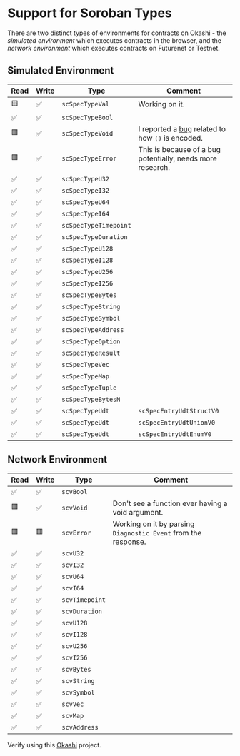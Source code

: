 # Support for Soroban Types

There are two distinct types of environments for contracts on Okashi - the *simulated environment* which executes contracts in the browser, and the *network environment* which executes contracts on Futurenet or Testnet.

## Simulated Environment

| Read | Write | Type | Comment |
| --- | --- | --- | --- |
| 🟨 | ✅ | `scSpecTypeVal` | Working on it. |
| ✅ | ✅ | `scSpecTypeBool` ||
| 🟥 | ✅ | `scSpecTypeVoid` | I reported a [bug](https://github.com/stellar/rs-soroban-sdk/issues/1215) related to how `()` is encoded. |
| 🟥 | ✅ | `scSpecTypeError` | This is because of a bug potentially, needs more research. |
| ✅ | ✅ | `scSpecTypeU32` ||
| ✅ | ✅ | `scSpecTypeI32` ||
| ✅ | ✅ | `scSpecTypeU64` ||
| ✅ | ✅ | `scSpecTypeI64` ||
| ✅ | ✅ | `scSpecTypeTimepoint` ||
| ✅ | ✅ | `scSpecTypeDuration` ||
| ✅ | ✅ | `scSpecTypeU128` ||
| ✅ | ✅ | `scSpecTypeI128` ||
| ✅ | ✅ | `scSpecTypeU256` ||
| ✅ | ✅ | `scSpecTypeI256` ||
| ✅ | ✅ | `scSpecTypeBytes` ||
| ✅ | ✅ | `scSpecTypeString` ||
| ✅ | ✅ | `scSpecTypeSymbol` ||
| ✅ | ✅ | `scSpecTypeAddress` ||
| ✅ | ✅ | `scSpecTypeOption` ||
| ✅ | ✅ | `scSpecTypeResult` ||
| ✅ | ✅ | `scSpecTypeVec` ||
| ✅ | ✅ | `scSpecTypeMap` ||
| ✅ | ✅ | `scSpecTypeTuple` ||
| ✅ | ✅ | `scSpecTypeBytesN` ||
| ✅ | ✅ | `scSpecTypeUdt` | `scSpecEntryUdtStructV0` |
| ✅ | ✅ | `scSpecTypeUdt` | `scSpecEntryUdtUnionV0` |
| ✅ | ✅ | `scSpecTypeUdt` | `scSpecEntryUdtEnumV0` |

## Network Environment

| Read | Write | Type | Comment |
| --- | --- | --- | --- |
| ✅ | ✅ | `scvBool` ||
| 🟥 | ✅ | `scvVoid` | Don't see a function ever having a void argument. |
| 🟥 | 🟥 | `scvError` | Working on it by parsing `Diagnostic Event` from the response. |
| ✅ | ✅ | `scvU32` ||
| ✅ | ✅ | `scvI32` ||
| ✅ | ✅ | `scvU64` ||
| ✅ | ✅ | `scvI64` ||
| ✅ | ✅ | `scvTimepoint` ||
| ✅ | ✅ | `scvDuration` ||
| ✅ | ✅ | `scvU128` ||
| ✅ | ✅ | `scvI128` ||
| ✅ | ✅ | `scvU256` ||
| ✅ | ✅ | `scvI256` ||
| ✅ | ✅ | `scvBytes` ||
| ✅ | ✅ | `scvString` ||
| ✅ | ✅ | `scvSymbol` ||
| ✅ | ✅ | `scvVec` ||
| ✅ | ✅ | `scvMap` ||
| ✅ | ✅ | `scvAddress` ||

Verify using this [Okashi](https://trunk.okashi.dev/playground/astrvtznqohfswtehpmwuxdxncaj) project.